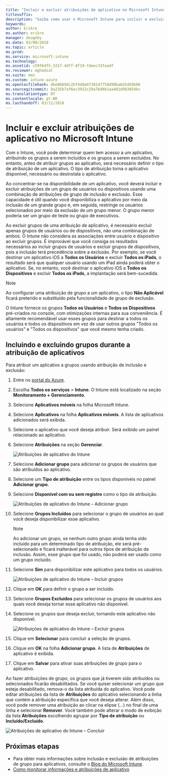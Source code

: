```yaml
---
title: "Incluir e excluir atribuições de aplicativo no Microsoft Intune"
titlesuffix: 
description: "Saiba como usar o Microsoft Intune para incluir e excluir atribuições de aplicativo."
keywords: 
author: Erikre
ms.author: erikre
manager: dougeby
ms.date: 03/08/2018
ms.topic: article
ms.prod: 
ms.service: microsoft-intune
ms.technology: 
ms.assetid: c59f6df5-3317-4dff-8f19-fdeec33faedf
ms.reviewer: mghadial
ms.suite: ems
ms.custom: intune-azure
ms.openlocfilehash: dbe8669dc2bf448e0738147758d90ba6d2d69b06
ms.sourcegitcommit: 8a235b7af6ec3932c29a76d0b1aa481d983054bc
ms.translationtype: HT
ms.contentlocale: pt-BR
ms.lasthandoff: 03/12/2018
---
```

# <a name="include-and-exclude-app-assignments-in-microsoft-intune"></a>Incluir e excluir atribuições de aplicativo no Microsoft Intune

Com o Intune, você pode determinar quem tem acesso a um aplicativo, atribuindo os grupos a serem incluídos e os grupos a serem excluídos. No entanto, antes de atribuir grupos ao aplicativo, será necessário definir o tipo de atribuição de um aplicativo. O tipo de atribuição torna o aplicativo disponível, necessário ou desinstala o aplicativo. 

Ao concentrar-se na disponibilidade de um aplicativo, você deverá incluir e excluir atribuições de um grupo de usuários ou dispositivos usando uma combinação de atribuições de grupo de inclusão e exclusão. Esse capacidade é útil quando você disponibiliza o aplicativo por meio da inclusão de um grande grupo e, em seguida, restringe os usuários selecionados por meio da exclusão de um grupo menor. O grupo menor poderia ser um grupo de teste ou grupo de executivos. 

Ao excluir grupos de uma atribuição de aplicativo, é necessário excluir apenas grupos de usuários ou de dispositivos, não uma combinação de ambos. O Intune não considera as associações entre usuário e dispositivo ao excluir grupos. É improvável que você consiga os resultados necessários ao incluir grupos de usuários e excluir grupos de dispositivos, pois a inclusão terá precedência sobre a exclusão. Por exemplo, se você destinar um aplicativo iOS a **Todos os Usuários** e excluir **Todos os iPads**, o resultado será que qualquer usuário usando um iPad ainda poderá obter o aplicativo. Se, no entanto, você destinar o aplicativo iOS a **Todos os Dispositivos** e excluir **Todos os iPads**, a implantação será bem-sucedida.  

>[!NOTE]
>Ao configurar uma atribuição de grupo a um aplicativo, o tipo **Não Aplicável** ficará preterido e substituído pela funcionalidade de grupo de exclusão. 
>
>O Intune fornece os grupos **Todos os Usuários** e **Todos os Dispositivos** pré-criados no console, com otimizações internas para sua conveniência. É altamente recomendável usar esses grupos para destinar a todos os usuários e todos os dispositivos em vez de usar outros grupos "Todos os usuários" e "Todos os dispositivos" que você mesmo tenha criado.  

## <a name="including-and-excluding-groups-when-assigning-apps"></a>Incluindo e excluindo grupos durante a atribuição de aplicativos 
Para atribuir um aplicativo a grupos usando atribuição de inclusão e exclusão:
1. Entre no [portal do Azure](https://portal.azure.com).
2. Escolha **Todos os serviços** > **Intune**. O Intune está localizado na seção **Monitoramento + Gerenciamento**.
3. Selecione **Aplicativos móveis** na folha Microsoft Intune.
4. Selecione **Aplicativos** na folha **Aplicativos móveis**. A lista de aplicativos adicionados será exibida.
5. Selecione o aplicativo que você deseja atribuir. Será exibido um painel relacionado ao aplicativo. 
6. Selecione **Atribuições** na seção **Gerenciar**. 

    ![Atribuições de aplicativo do Intune](./media/apps-inc-exl-01.png)
7. Selecione **Adicionar grupo** para adicionar os grupos de usuários que são atribuídos ao aplicativo. 
8. Selecione um **Tipo de atribuição** entre os tipos disponíveis no painel **Adicionar grupo**.
9. Selecione **Disponível com ou sem registro** como o tipo de atribuição.

    ![Atribuições de aplicativo do Intune – Adicionar grupo](./media/apps-inc-exl-02.png)
10. Selecione **Grupos Incluídos** para selecionar o grupo de usuários ao qual você deseja disponibilizar esse aplicativo.

    >[!NOTE]
    >Ao adicionar um grupo, se nenhum outro grupo ainda tenha sido incluído para um determinado tipo de atribuição, ele será pré-selecionado e ficará inalterável para outros tipos de atribuição de inclusão. Assim, esse grupo que foi usado, não poderá ser usado como um grupo incluído.

11. Selecione **Sim** para disponibilizar este aplicativo para todos os usuários.

    ![Atribuições de aplicativo do Intune – Incluir grupos](./media/apps-inc-exl-03.png)
12. Clique em **OK** para definir o grupo a ser incluído.
13. Selecione **Grupos Excluídos** para selecionar os grupos de usuários aos quais você deseja tornar esse aplicativo não disponível. 
14. Selecione os grupos que deseja excluir, tornando este aplicativo não disponível.

    ![Atribuições de aplicativo do Intune – Excluir grupos](./media/apps-inc-exl-04.png)
15. Clique em **Selecionar** para concluir a seleção de grupos.
16. Clique em **OK** na folha **Adicionar grupo**. A lista de **Atribuições** de aplicativo é exibida.
17. Clique em **Salvar** para ativar suas atribuições de grupo para o aplicativo.

Ao fazer atribuições de grupo, os grupos que já tiverem sido atribuídos ou selecionados ficarão desabilitados. Se você quiser selecionar um grupo que esteja desabilitado, remova-o da lista atribuída do aplicativo. Você pode editar atribuições da lista de **Atribuições** do aplicativo selecionando a linha que contém a atribuição específica que você deseja alterar. Além disso, você pode remover uma atribuição ao clicar na elipse (...) no final de uma linha e selecionar **Remover**. Você também pode alterar o modo de exibição da lista **Atribuições** escolhendo agrupar por **Tipo de atribuição** ou **Incluído/Excluído**.

![Atribuições de aplicativo do Intune – Concluir](./media/apps-inc-exl-05.png)

## <a name="next-steps"></a>Próximas etapas

- Para obter mais informações sobre inclusão e exclusão de atribuições de grupo para aplicativos, consulte o [Blog do Microsoft Intune](https://aka.ms/new_app_assignment_process).
- [Como monitorar informações e atribuições de aplicativo](apps-monitor.md)